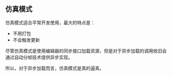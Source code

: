 <!-- docs/simulation.md -->
## 仿真模式

仿真模式适合平常开发使用，最大的特点是：

- 不用打包
- 不会触发更新

尽管仿真模式是使用编辑器的同步接口加载资源，但是对于异步加载的调用依旧会通过自动分帧技术提供异步实现。

所以，对于异步加载而言，仿真模式是真的逼真。